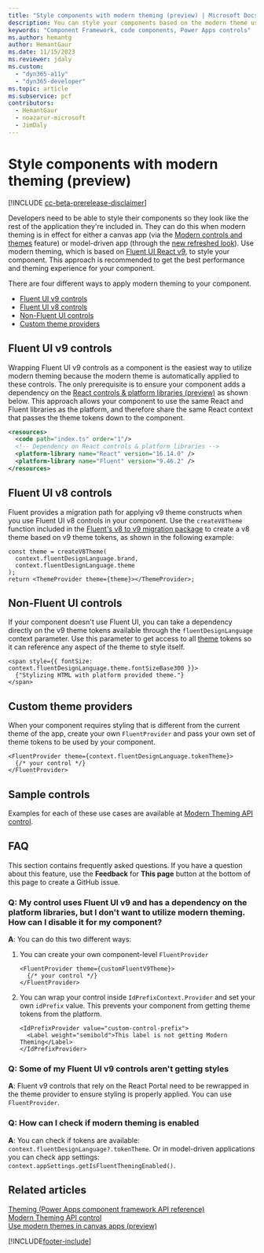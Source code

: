 ```yaml
---
title: "Style components with modern theming (preview) | Microsoft Docs"
description: You can style your components based on the modern theme used in the app."
keywords: "Component Framework, code components, Power Apps controls"
ms.author: hemantg
author: HemantGaur
ms.date: 11/15/2023
ms.reviewer: jdaly
ms.custom:
  - "dyn365-a11y"
  - "dyn365-developer"
ms.topic: article
ms.subservice: pcf
contributors:
  - HemantGaur
  - noazarur-microsoft
  - JimDaly
---
```


# Style components with modern theming (preview)

[!INCLUDE [cc-beta-prerelease-disclaimer](../../includes/cc-beta-prerelease-disclaimer.md)]

Developers need to be able to style their components so they look like the rest of the application they're included in. They can do this when modern theming is in effect for either a canvas app (via the [Modern controls and themes](../../maker/canvas-apps/controls/modern-controls/overview-modern-controls.md) feature) or model-driven app (through the [new refreshed look](../../user/modern-fluent-design.md)). Use modern theming, which is based on [Fluent UI React v9](https://react.fluentui.dev/), to style your component. This approach is recommended to get the best performance and theming experience for your component.

There are four different ways to apply modern theming to your component.

- [Fluent UI v9 controls](#fluent-ui-v9-controls)
- [Fluent UI v8 controls](#fluent-ui-v8-controls)
- [Non-Fluent UI controls](#non-fluent-ui-controls)
- [Custom theme providers](#custom-theme-providers)

## Fluent UI v9 controls

Wrapping Fluent UI v9 controls as a component is the easiest way to utilize modern theming because the modern theme is automatically applied to these controls. The only prerequisite is to ensure your component adds a dependency on the [React controls & platform libraries (preview)](react-controls-platform-libraries.md) as shown below. This approach allows your component to use the same React and Fluent libraries as the platform, and therefore share the same React context that passes the theme tokens down to the component.

```xml
<resources>
  <code path="index.ts" order="1"/>
  <!-- Dependency on React controls & platform libraries -->
  <platform-library name="React" version="16.14.0" />
  <platform-library name="Fluent" version="9.46.2" />
</resources>
```

## Fluent UI v8 controls

Fluent provides a migration path for applying v9 theme constructs when you use Fluent UI v8 controls in your component. Use the `createV8Theme` function included in the [Fluent's v8 to v9 migration package](https://www.npmjs.com/package/@fluentui/react-migration-v8-v9) to create a v8 theme based on v9 theme tokens, as shown in the following example:

```tsx
const theme = createV8Theme(
  context.fluentDesignLanguage.brand,
  context.fluentDesignLanguage.theme
);
return <ThemeProvider theme={theme}></ThemeProvider>;
```

## Non-Fluent UI controls

If your component doesn't use Fluent UI, you can take a dependency directly on the v9 theme tokens available through the `fluentDesignLanguage` context parameter. Use this parameter to get access to all [theme](reference/theming.md) tokens so it can reference any aspect of the theme to style itself.

```tsx
<span style={{ fontSize: context.fluentDesignLanguage.theme.fontSizeBase300 }}>
  {"Stylizing HTML with platform provided theme."}
</span>
```

## Custom theme providers

When your component requires styling that is different from the current theme of the app, create your own `FluentProvider` and pass your own set of theme tokens to be used by your component.

```tsx
<FluentProvider theme={context.fluentDesignLanguage.tokenTheme}>
  {/* your control */}
</FluentProvider>
```

## Sample controls

Examples for each of these use cases are available at [Modern Theming API control](./sample-controls/modern-theming-api-control.md).

## FAQ

This section contains frequently asked questions. If you have a question about this feature, use the **Feedback** for **This page** button at the bottom of this page to create a GitHub issue.

### Q: My control uses Fluent UI v9 and has a dependency on the platform libraries, but I don't want to utilize modern theming. How can I disable it for my component?

**A**: You can do this two different ways:

1. You can create your own component-level `FluentProvider`

   ```tsx
   <FluentProvider theme={customFluentV9Theme}>
     {/* your control */}
   </FluentProvider>
   ```

1. You can wrap your control inside `IdPrefixContext.Provider` and set your own `idPrefix` value. This prevents your component from getting theme tokens from the platform.

   ```tsx
   <IdPrefixProvider value="custom-control-prefix">
     <Label weight="semibold">This label is not getting Modern Theming</Label>
   </IdPrefixProvider>
   ```

### Q: Some of my Fluent UI v9 controls aren't getting styles

**A**: Fluent v9 controls that rely on the React Portal need to be rewrapped in the theme provider to ensure styling is properly applied. You can use `FluentProvider`.

### Q: How can I check if modern theming is enabled

**A**: You can check if tokens are available: `context.fluentDesignLanguage?.tokenTheme`. Or in model-driven applications you can check app settings: `context.appSettings.getIsFluentThemingEnabled()`.

## Related articles

[Theming (Power Apps component framework API reference)](../component-framework/reference/theming.md)   
[Modern Theming API control](./sample-controls/modern-theming-api-control.md)   
[Use modern themes in canvas apps (preview)](../../maker/canvas-apps/controls/modern-controls/modern-theming.md)

[!INCLUDE[footer-include](../../includes/footer-banner.md)]
